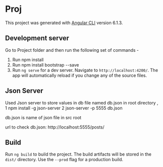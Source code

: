 # Proj

This project was generated with [Angular CLI](https://github.com/angular/angular-cli) version 6.1.3.

## Development server
Go to Project folder and then run the following set of commands - 
1. Run npm install
2. Run npm install bootstrap --save
3. Run `ng serve` for a dev server. Navigate to `http://localhost:4200/`. The app will automatically reload if you change any of the source files.

## Json Server
Used Json server to store values in db file named db.json in root directory , 
1 npm install -g json-server
2 json-server -p 5555 db.json

db.json is name of json file in src root

url to check db.json: http://localhost:5555/posts/

## Build
Run `ng build` to build the project. The build artifacts will be stored in the `dist/` directory. Use the `--prod` flag for a production build.


